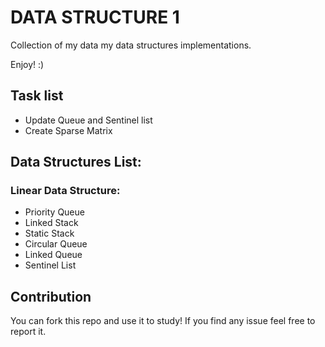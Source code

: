 # DATA STRUCTURE 1
Collection of my data my data structures implementations.

Enjoy! :)

## Task list
- Update Queue and Sentinel list 
- Create Sparse Matrix

## **Data Structures List:**

### Linear Data Structure:
- Priority Queue
- Linked Stack
- Static Stack
- Circular Queue
- Linked Queue
- Sentinel List

## Contribution
You can fork this repo and use it to study! If you find any issue feel free to report it.
